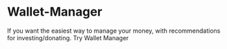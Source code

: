 # Wallet-Manager
 If you want the easiest way to manage your money, with recommendations for investing/donating. Try Wallet Manager
